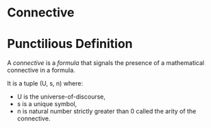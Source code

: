 # Connective

# Punctilious Definition

A _connective_ is a _formula_ that signals the presence of a mathematical
connective in a formula.

It is a tuple (U, s, n) where:

- U is the universe-of-discourse,
- s is a unique symbol,
- n is natural number strictly greater than 0 called the arity of the connective.
